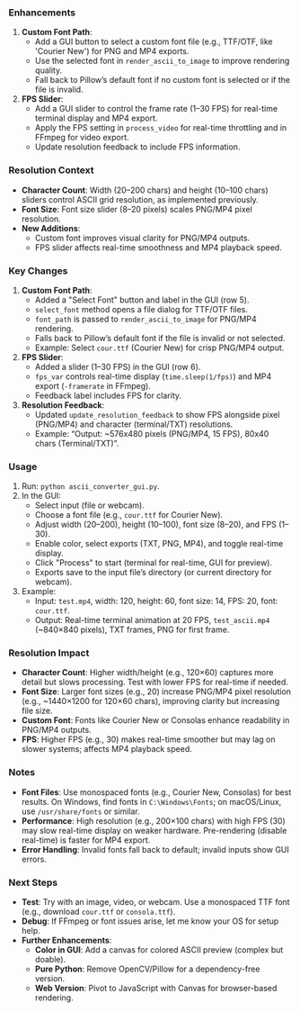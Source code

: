 
### Enhancements
1. **Custom Font Path**:
   - Add a GUI button to select a custom font file (e.g., TTF/OTF, like 'Courier New') for PNG and MP4 exports.
   - Use the selected font in `render_ascii_to_image` to improve rendering quality.
   - Fall back to Pillow’s default font if no custom font is selected or if the file is invalid.
2. **FPS Slider**:
   - Add a GUI slider to control the frame rate (1–30 FPS) for real-time terminal display and MP4 export.
   - Apply the FPS setting in `process_video` for real-time throttling and in FFmpeg for video export.
   - Update resolution feedback to include FPS information.

### Resolution Context
- **Character Count**: Width (20–200 chars) and height (10–100 chars) sliders control ASCII grid resolution, as implemented previously.
- **Font Size**: Font size slider (8–20 pixels) scales PNG/MP4 pixel resolution.
- **New Additions**:
  - Custom font improves visual clarity for PNG/MP4 outputs.
  - FPS slider affects real-time smoothness and MP4 playback speed.

### Key Changes
1. **Custom Font Path**:
   - Added a "Select Font" button and label in the GUI (row 5).
   - `select_font` method opens a file dialog for TTF/OTF files.
   - `font_path` is passed to `render_ascii_to_image` for PNG/MP4 rendering.
   - Falls back to Pillow’s default font if the file is invalid or not selected.
   - Example: Select `cour.ttf` (Courier New) for crisp PNG/MP4 output.
2. **FPS Slider**:
   - Added a slider (1–30 FPS) in the GUI (row 6).
   - `fps_var` controls real-time display (`time.sleep(1/fps)`) and MP4 export (`-framerate` in FFmpeg).
   - Feedback label includes FPS for clarity.
3. **Resolution Feedback**:
   - Updated `update_resolution_feedback` to show FPS alongside pixel (PNG/MP4) and character (terminal/TXT) resolutions.
   - Example: “Output: ~576x480 pixels (PNG/MP4, 15 FPS), 80x40 chars (Terminal/TXT)”.

### Usage
1. Run: `python ascii_converter_gui.py`.
2. In the GUI:
   - Select input (file or webcam).
   - Choose a font file (e.g., `cour.ttf` for Courier New).
   - Adjust width (20–200), height (10–100), font size (8–20), and FPS (1–30).
   - Enable color, select exports (TXT, PNG, MP4), and toggle real-time display.
   - Click "Process" to start (terminal for real-time, GUI for preview).
   - Exports save to the input file’s directory (or current directory for webcam).
3. Example:
   - Input: `test.mp4`, width: 120, height: 60, font size: 14, FPS: 20, font: `cour.ttf`.
   - Output: Real-time terminal animation at 20 FPS, `test_ascii.mp4` (~840×840 pixels), TXT frames, PNG for first frame.

### Resolution Impact
- **Character Count**: Higher width/height (e.g., 120×60) captures more detail but slows processing. Test with lower FPS for real-time if needed.
- **Font Size**: Larger font sizes (e.g., 20) increase PNG/MP4 pixel resolution (e.g., ~1440×1200 for 120×60 chars), improving clarity but increasing file size.
- **Custom Font**: Fonts like Courier New or Consolas enhance readability in PNG/MP4 outputs.
- **FPS**: Higher FPS (e.g., 30) makes real-time smoother but may lag on slower systems; affects MP4 playback speed.

### Notes
- **Font Files**: Use monospaced fonts (e.g., Courier New, Consolas) for best results. On Windows, find fonts in `C:\Windows\Fonts`; on macOS/Linux, use `/usr/share/fonts` or similar.
- **Performance**: High resolution (e.g., 200×100 chars) with high FPS (30) may slow real-time display on weaker hardware. Pre-rendering (disable real-time) is faster for MP4 export.
- **Error Handling**: Invalid fonts fall back to default; invalid inputs show GUI errors.

### Next Steps
- **Test**: Try with an image, video, or webcam. Use a monospaced TTF font (e.g., download `cour.ttf` or `consola.ttf`).
- **Debug**: If FFmpeg or font issues arise, let me know your OS for setup help.
- **Further Enhancements**:
  - **Color in GUI**: Add a canvas for colored ASCII preview (complex but doable).
  - **Pure Python**: Remove OpenCV/Pillow for a dependency-free version.
  - **Web Version**: Pivot to JavaScript with Canvas for browser-based rendering.
